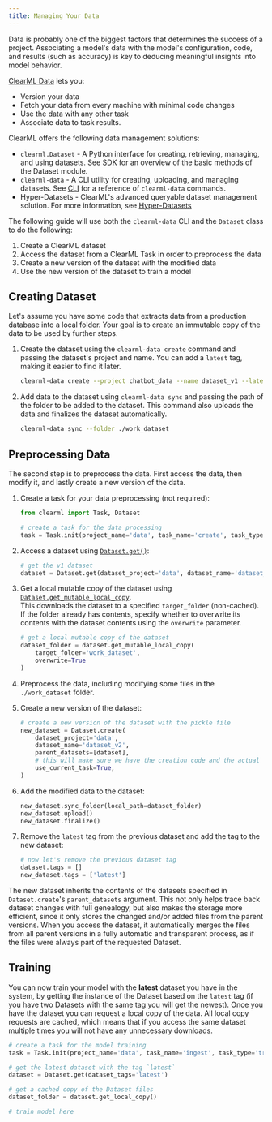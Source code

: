```yaml
---
title: Managing Your Data
---
```


Data is probably one of the biggest factors that determines the success of a project. Associating a model's data with
the model's configuration, code, and results (such as accuracy) is key to deducing meaningful insights into model behavior.

[ClearML Data](../clearml_data/clearml_data.md) lets you:
* Version your data
* Fetch your data from every machine with minimal code changes
* Use the data with any other task
* Associate data to task results.

ClearML offers the following data management solutions:

* `clearml.Dataset` - A Python interface for creating, retrieving, managing, and using datasets. See [SDK](../clearml_data/clearml_data_sdk.md) 
  for an overview of the basic methods of the Dataset module.
* `clearml-data` - A CLI utility for creating, uploading, and managing datasets. See [CLI](../clearml_data/clearml_data_cli.md) 
  for a reference of `clearml-data` commands.
* Hyper-Datasets - ClearML's advanced queryable dataset management solution. For more information, see [Hyper-Datasets](../hyperdatasets/overview.md)

The following guide will use both the `clearml-data` CLI and the `Dataset` class to do the following:
1. Create a ClearML dataset 
2. Access the dataset from a ClearML Task in order to preprocess the data
3. Create a new version of the dataset with the modified data 
4. Use the new version of the dataset to train a model

## Creating Dataset

Let's assume you have some code that extracts data from a production database into a local folder.
Your goal is to create an immutable copy of the data to be used by further steps.

1. Create the dataset using the `clearml-data create` command and passing the dataset's project and name. You can add a 
   `latest` tag, making it easier to find it later.

    ```bash
    clearml-data create --project chatbot_data --name dataset_v1 --latest
    ```

1. Add data to the dataset using `clearml-data sync` and passing the path of the folder to be added to the dataset.
   This command also uploads the data and finalizes the dataset automatically.

    ```bash
    clearml-data sync --folder ./work_dataset 
    ```


## Preprocessing Data
The second step is to preprocess the data. First access the data, then modify it,
and lastly create a new version of the data.

1. Create a task for your data preprocessing (not required):
   
   ```python
   from clearml import Task, Dataset

   # create a task for the data processing
   task = Task.init(project_name='data', task_name='create', task_type='data_processing')
   ``` 

1. Access a dataset using [`Dataset.get()`](../references/sdk/dataset.md#datasetget):

   ```python
   # get the v1 dataset
   dataset = Dataset.get(dataset_project='data', dataset_name='dataset_v1')
   ``` 
1. Get a local mutable copy of the dataset using [`Dataset.get_mutable_local_copy`](../references/sdk/dataset.md#get_mutable_local_copy). \
   This downloads the dataset to a specified `target_folder` (non-cached). If the folder already has contents, specify 
   whether to overwrite its contents with the dataset contents using the `overwrite` parameter.

   ```python
   # get a local mutable copy of the dataset
   dataset_folder = dataset.get_mutable_local_copy(
       target_folder='work_dataset', 
       overwrite=True
   )
   ```

1. Preprocess the data, including modifying some files in the `./work_dataset` folder.

1. Create a new version of the dataset: 

   ```python
   # create a new version of the dataset with the pickle file
   new_dataset = Dataset.create(
       dataset_project='data', 
       dataset_name='dataset_v2', 
       parent_datasets=[dataset], 
       # this will make sure we have the creation code and the actual dataset artifacts on the same Task 
       use_current_task=True,
   )

1. Add the modified data to the dataset: 

   ```python
   new_dataset.sync_folder(local_path=dataset_folder)
   new_dataset.upload()
   new_dataset.finalize()
   ```

1. Remove the `latest` tag from the previous dataset and add the tag to the new dataset:
   ```python
   # now let's remove the previous dataset tag
   dataset.tags = []
   new_dataset.tags = ['latest']
   ```

The new dataset inherits the contents of the datasets specified in `Dataset.create`'s `parent_datasets` argument.
This not only helps trace back dataset changes with full genealogy, but also makes the storage more efficient,
since it only stores the changed and/or added files from the parent versions.
When you access the dataset, it automatically merges the files from all parent versions 
in a fully automatic and transparent process, as if the files were always part of the requested Dataset.

## Training
You can now train your model with the **latest** dataset you have in the system, by getting the instance of the Dataset 
based on the `latest` tag (if you have two Datasets with the same tag you will get the newest).
Once you have the dataset you can request a local copy of the data. All local copy requests are cached,
which means that if you access the same dataset multiple times you will not have any unnecessary downloads.

```python
# create a task for the model training
task = Task.init(project_name='data', task_name='ingest', task_type='training')

# get the latest dataset with the tag `latest`
dataset = Dataset.get(dataset_tags='latest')

# get a cached copy of the Dataset files 
dataset_folder = dataset.get_local_copy()

# train model here
```